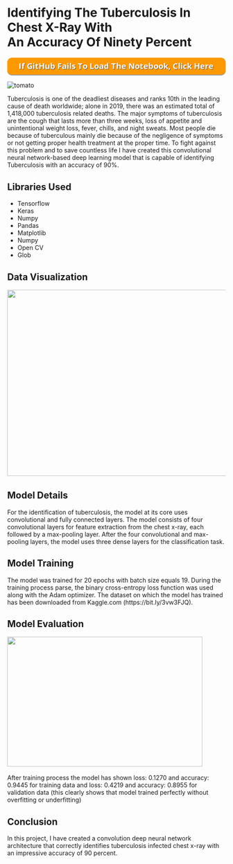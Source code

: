# Identifying The Tuberculosis In Chest X-Ray With <br> An Accuracy Of Ninety Percent 
<p align="center">
<a href="https://nbviewer.jupyter.org/github/NavinBondade/Identifying-The-Tuberculosis-Within-The-Chest-X-Ray/blob/main/Tuberculosis%20Detection%20with%2090%25%20accuracy/NoteBook/Tuberculosis_Detection_with_90_accuracy_.ipynb" target="_blank">
  <img align="center"  src="https://github.com/NavinBondade/Distinguishing-Fake-And-Real-News-With-Deep-Learning/blob/main/Graphs/button_if-github-fails-to-load-the-notebook-click-here%20(4).png?raw=true"/>
</a>
</p>
<img src="https://cdn.the-scientist.com/assets/articleNo/66278/aImg/33044/tb.jpg" alt="tomato" width="900" height="580">
<p>Tuberculosis is one of the deadliest diseases and ranks 10th in the leading cause of death worldwide; alone in 2019, there was an estimated total of 1,418,000 tuberculosis related deaths. The major symptoms of tuberculosis are the cough that lasts more than three weeks, loss of appetite and unintentional weight loss, fever, chills, and night sweats. Most people die because of tuberculous mainly die because of the negligence of symptoms or not getting proper health treatment at the proper time. To fight against this problem and to save countless life I have created this convolutional neural network-based deep learning model that is capable of identifying Tuberculosis with an accuracy of 90%. </p>
<h2>Libraries Used</h2>
<ul>
  <li>Tensorflow</li>
  <li>Keras</li>
  <li>Numpy</li>
  <li>Pandas </li>
  <li>Matplotlib</li>
  <li>Numpy</li>
  <li>Open CV</li>
  <li>Glob</li>
</ul> 
<h2>Data Visualization</h2>
<p align="center">
<img src="https://github.com/NavinBondade/Tuberculosis_Detection_with_90_percent_accuracy/blob/main/Tuberculosis%20Detection%20with%2090%25%20accuracy/Graps%20and%20Images/Tuberculosis%20Data%20Visualization.jpg" width="730" height="430">
</p>  
<h2>Model Details</h2>
<p> For the identification of tuberculosis, the model at its core uses convolutional and fully connected layers. The model consists of four convolutional layers for feature extraction from the chest x-ray, each followed by a max-pooling layer.  After the four convolutional and max-pooling layers, the model uses three dense layers for the classification task.</p>
<h2>Model Training</h2>
<p>The model was trained for 20 epochs with batch size equals 19. During the training process parse, the binary cross-entropy loss function was used along with the Adam optimizer. The dataset on which the model has trained has been downloaded from Kaggle.com (https://bit.ly/3vw3FJQ). </p>
<h2>Model Evaluation</h2>
<img src="https://github.com/NavinBondade/Tuberculosis_Detection_with_90_percent_accuracy/blob/main/Tuberculosis%20Detection%20with%2090%25%20accuracy/Graps%20and%20Images/loss.png" width="450" height="300">
<p>After training process the model has shown loss: 0.1270 and accuracy: 0.9445 for training data and loss: 0.4219 and accuracy: 0.8955 for validation data (this clearly shows that model trained perfectly without overfitting or underfitting)</p>
<h2>Conclusion</h2>
<p>In this project, I have created a convolution deep neural network architecture that correctly identifies tuberculosis infected chest x-ray with an impressive accuracy of 90 percent.</p>
